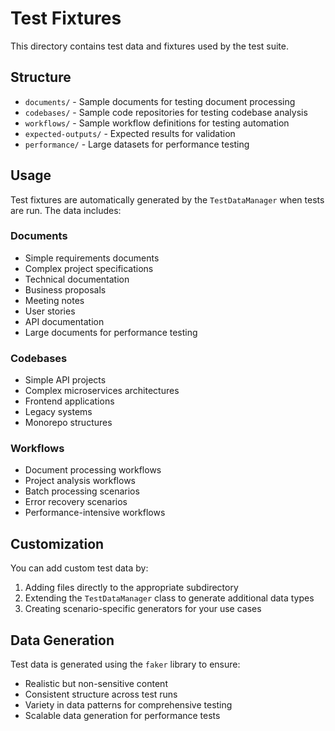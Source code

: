 # Test Fixtures

This directory contains test data and fixtures used by the test suite.

## Structure

- `documents/` - Sample documents for testing document processing
- `codebases/` - Sample code repositories for testing codebase analysis
- `workflows/` - Sample workflow definitions for testing automation
- `expected-outputs/` - Expected results for validation
- `performance/` - Large datasets for performance testing

## Usage

Test fixtures are automatically generated by the `TestDataManager` when tests are run. The data includes:

### Documents
- Simple requirements documents
- Complex project specifications
- Technical documentation
- Business proposals
- Meeting notes
- User stories
- API documentation
- Large documents for performance testing

### Codebases
- Simple API projects
- Complex microservices architectures
- Frontend applications
- Legacy systems
- Monorepo structures

### Workflows
- Document processing workflows
- Project analysis workflows
- Batch processing scenarios
- Error recovery scenarios
- Performance-intensive workflows

## Customization

You can add custom test data by:

1. Adding files directly to the appropriate subdirectory
2. Extending the `TestDataManager` class to generate additional data types
3. Creating scenario-specific generators for your use cases

## Data Generation

Test data is generated using the `faker` library to ensure:
- Realistic but non-sensitive content
- Consistent structure across test runs
- Variety in data patterns for comprehensive testing
- Scalable data generation for performance tests